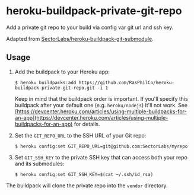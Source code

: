 heroku-buildpack-private-git-repo
====

Add a private git repo to your build via config var git url and ssh key.

Adapted from [SectorLabs/heroku-buildpack-git-submodule](https://github.com/SectorLabs/heroku-buildpack-git-submodule).

## Usage

1. Add the buildpack to your Heroku app:

    ```
    $ heroku buildpacks:add https://github.com/RasPhilCo/heroku-buildpack-private-git-repo.git -i 1
    ```

    Keep in mind that the buildpack order is important. If you'll specify this buildpack after your default one (e.g. `heroku/nodejs`) it'll not work. See [https://devcenter.heroku.com/articles/using-multiple-buildpacks-for-an-app](https://devcenter.heroku.com/articles/using-multiple-buildpacks-for-an-app) for details.

2. Set the `GIT_REPO_URL` to the SSH URL of your Git repo:

    ```
    $ heroku config:set GIT_REPO_URL=git@github.com:SectorLabs/myrepo
    ```

3. Set `GIT_SSH_KEY` to the private SSH key that can access both your repo and its submodules:

    ```
    $ heroku config:set GIT_SSH_KEY=$(cat ~/.ssh/id_rsa)
    ```

The buildpack will clone the private repo into the `vendor` directory.
